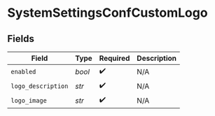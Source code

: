 # SystemSettingsConfCustomLogo


## Fields

| Field              | Type               | Required           | Description        |
| ------------------ | ------------------ | ------------------ | ------------------ |
| `enabled`          | *bool*             | :heavy_check_mark: | N/A                |
| `logo_description` | *str*              | :heavy_check_mark: | N/A                |
| `logo_image`       | *str*              | :heavy_check_mark: | N/A                |
